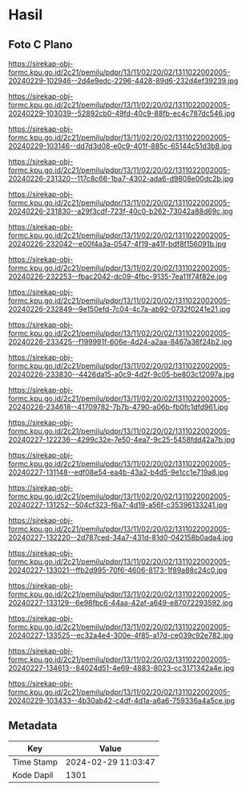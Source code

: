 # Hasil

## Foto C Plano

https://sirekap-obj-formc.kpu.go.id/2c21/pemilu/pdpr/13/11/02/20/02/1311022002005-20240229-102946--2d4e9edc-2296-4428-89d6-232d4ef39239.jpg

https://sirekap-obj-formc.kpu.go.id/2c21/pemilu/pdpr/13/11/02/20/02/1311022002005-20240229-103039--52892cb0-49fd-40c9-88fb-ec4c787dc546.jpg

https://sirekap-obj-formc.kpu.go.id/2c21/pemilu/pdpr/13/11/02/20/02/1311022002005-20240229-103146--dd7d3d08-e0c9-401f-885c-65144c51d3b8.jpg

https://sirekap-obj-formc.kpu.go.id/2c21/pemilu/pdpr/13/11/02/20/02/1311022002005-20240226-231320--117c8c66-1ba7-4302-ada6-d9808e00dc2b.jpg

https://sirekap-obj-formc.kpu.go.id/2c21/pemilu/pdpr/13/11/02/20/02/1311022002005-20240226-231830--a29f3cdf-723f-40c0-b262-73042a88d69c.jpg

https://sirekap-obj-formc.kpu.go.id/2c21/pemilu/pdpr/13/11/02/20/02/1311022002005-20240226-232042--e00f4a3a-0547-4f19-a41f-bdf8f156091b.jpg

https://sirekap-obj-formc.kpu.go.id/2c21/pemilu/pdpr/13/11/02/20/02/1311022002005-20240226-232253--fbac2042-dc09-4fbc-9135-7ea11f74f82e.jpg

https://sirekap-obj-formc.kpu.go.id/2c21/pemilu/pdpr/13/11/02/20/02/1311022002005-20240226-232849--9e150efd-7c04-4c7a-ab92-0732f0241e21.jpg

https://sirekap-obj-formc.kpu.go.id/2c21/pemilu/pdpr/13/11/02/20/02/1311022002005-20240226-233425--f199991f-606e-4d24-a2aa-8467a36f24b2.jpg

https://sirekap-obj-formc.kpu.go.id/2c21/pemilu/pdpr/13/11/02/20/02/1311022002005-20240226-233830--4426da15-a0c9-4d2f-9c05-be803c12097a.jpg

https://sirekap-obj-formc.kpu.go.id/2c21/pemilu/pdpr/13/11/02/20/02/1311022002005-20240226-234618--41709782-7b7b-4790-a06b-fb0fc1dfd961.jpg

https://sirekap-obj-formc.kpu.go.id/2c21/pemilu/pdpr/13/11/02/20/02/1311022002005-20240227-122236--4299c32e-7e50-4ea7-9c25-5458fdd42a7b.jpg

https://sirekap-obj-formc.kpu.go.id/2c21/pemilu/pdpr/13/11/02/20/02/1311022002005-20240227-131148--edf08e54-ea4b-43a2-b4d5-9e1cc1e719a8.jpg

https://sirekap-obj-formc.kpu.go.id/2c21/pemilu/pdpr/13/11/02/20/02/1311022002005-20240227-131252--504cf323-f6a7-4d19-a56f-c35396133241.jpg

https://sirekap-obj-formc.kpu.go.id/2c21/pemilu/pdpr/13/11/02/20/02/1311022002005-20240227-132220--2d787ced-34a7-431d-81d0-042158b0ada4.jpg

https://sirekap-obj-formc.kpu.go.id/2c21/pemilu/pdpr/13/11/02/20/02/1311022002005-20240227-133021--ffb2d995-70f6-4606-8173-1f89a88c24c0.jpg

https://sirekap-obj-formc.kpu.go.id/2c21/pemilu/pdpr/13/11/02/20/02/1311022002005-20240227-133129--6e98fbc6-44aa-42af-a649-e87072293592.jpg

https://sirekap-obj-formc.kpu.go.id/2c21/pemilu/pdpr/13/11/02/20/02/1311022002005-20240227-133525--ec32a4e4-300e-4f85-a17d-ce039c92e782.jpg

https://sirekap-obj-formc.kpu.go.id/2c21/pemilu/pdpr/13/11/02/20/02/1311022002005-20240227-134613--84024d51-4e69-4883-8023-cc3171342a4e.jpg

https://sirekap-obj-formc.kpu.go.id/2c21/pemilu/pdpr/13/11/02/20/02/1311022002005-20240229-103433--4b30ab42-c4df-4d1a-a6a6-759336a4a5ce.jpg


## Metadata

| Key        | Value               |
| ---------- | ------------------- |
| Time Stamp | 2024-02-29 11:03:47 |
| Kode Dapil | 1301                |



